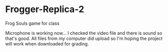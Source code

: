 # Frogger-Replica-2
Frog Souls game for class



Microphone is working now... I checked the video file and there is sound so that's good. All files from my computer did upload so I'm hoping the project will work when downloaded
for grading.
